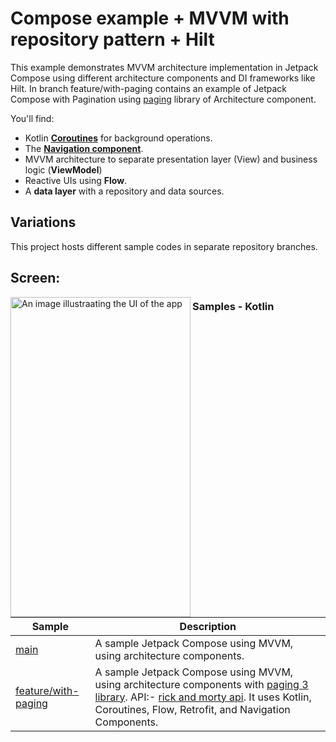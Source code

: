 # Compose example + MVVM with repository pattern + Hilt

This example demonstrates MVVM architecture implementation in Jetpack Compose using different architecture components and DI frameworks like Hilt. In branch feature/with-paging contains an example of Jetpack Compose with Pagination using [paging](https://developer.android.com/topic/libraries/architecture/paging/v3-overview) library of Architecture component.

You'll find:
*   Kotlin **[Coroutines](https://kotlinlang.org/docs/reference/coroutines-overview.html)** for background operations.
*   The **[Navigation component](https://developer.android.com/guide/navigation/navigation-getting-started)**.
*   MVVM architecture to separate presentation layer (View) and business logic (**ViewModel**)
*   Reactive UIs using **Flow**.
*   A **data layer** with a repository and data sources.

## Variations

This project hosts different sample codes in separate repository branches.

## Screen:
<img align="left" src="https://github.com/Pravin-Divraniya/Android-Compose-App/blob/feature/with-paging/screenshots/Screenshot_20240106_203435.png" alt="An image illustraating the UI of the app" width="288" height="512"/>



### Samples - Kotlin
| Sample                                                                                             | Description                                                                                                                                                                                                                                                                                             |
|----------------------------------------------------------------------------------------------------|---------------------------------------------------------------------------------------------------------------------------------------------------------------------------------------------------------------------------------------------------------------------------------------------------------|
| [main](https://github.com/Pravin-Divraniya/Android-Compose-App/tree/main)                         | A sample Jetpack Compose using MVVM, using architecture components.                                                                                                                                                                                                                                     |
| [feature/with-paging](https://github.com/Pravin-Divraniya/Android-Compose-App/tree/feature/with-paging) | A sample Jetpack Compose using MVVM, using architecture components with [paging 3 library](https://developer.android.com/topic/libraries/architecture/paging/v3-overview). API:- [rick and morty api](https://rickandmortyapi.com/). It uses Kotlin, Coroutines, Flow, Retrofit, and Navigation Components. |
